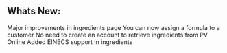 Whats New:
----------------------
Major improvements in ingredients page
You can now assign a formula to a customer
No need to create an account to retrieve ingredients from PV Online
Added EINECS support in ingredients
